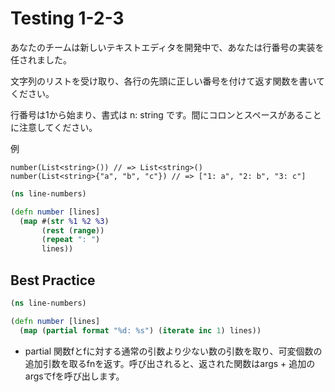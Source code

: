 # Testing 1-2-3

あなたのチームは新しいテキストエディタを開発中で、あなたは行番号の実装を任されました。

文字列のリストを受け取り、各行の先頭に正しい番号を付けて返す関数を書いてください。

行番号は1から始まり、書式は n: string です。間にコロンとスペースがあることに注意してください。

例
```
number(List<string>()) // => List<string>()
number(List<string>{"a", "b", "c"}) // => ["1: a", "2: b", "3: c"]
```

```clojure
(ns line-numbers)

(defn number [lines]
  (map #(str %1 %2 %3)
       (rest (range))
       (repeat ": ")
       lines))
```

## Best Practice
```clojure
(ns line-numbers)

(defn number [lines]
  (map (partial format "%d: %s") (iterate inc 1) lines))
```  

* partial
  関数fとfに対する通常の引数より少ない数の引数を取り、可変個数の追加引数を取るfnを返す。呼び出されると、返された関数はargs + 追加のargsでfを呼び出します。